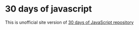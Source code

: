 # 30 days of javascript
This is unofficial site version of [30 days of JavaScript repository](https://github.com/Asabeneh/30-Days-Of-JavaScript)